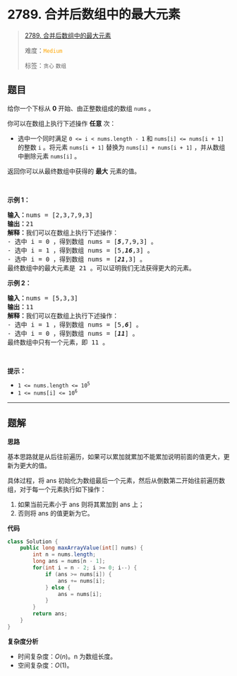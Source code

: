 # 2789. 合并后数组中的最大元素

> [2789. 合并后数组中的最大元素](https://leetcode.cn/problems/largest-element-in-an-array-after-merge-operations/)
>
> 难度：<font color=orange>`Medium`</font>
>
> 标签：`贪心` `数组`

## 题目

<p>给你一个下标从 <strong>0</strong> 开始、由正整数组成的数组 <code>nums</code> 。</p>

<p>你可以在数组上执行下述操作 <strong>任意</strong> 次：</p>

<ul>
	<li>选中一个同时满足&nbsp;<code>0 &lt;= i &lt; nums.length - 1</code> 和 <code>nums[i] &lt;= nums[i + 1]</code> 的整数 <code>i</code> 。将元素 <code>nums[i + 1]</code> 替换为 <code>nums[i] + nums[i + 1]</code> ，并从数组中删除元素 <code>nums[i]</code> 。</li>
</ul>

<p>返回你可以从最终数组中获得的 <strong>最大</strong> 元素的值。</p>

<p>&nbsp;</p>

<p><strong>示例 1：</strong></p>

<pre><strong>输入：</strong>nums = [2,3,7,9,3]
<strong>输出：</strong>21
<strong>解释：</strong>我们可以在数组上执行下述操作：
- 选中 i = 0 ，得到数组 nums = [<strong><em>5</em></strong>,7,9,3] 。
- 选中 i = 1 ，得到数组 nums = [5,<em><strong>16</strong></em>,3] 。
- 选中 i = 0 ，得到数组 nums = [<em><strong>21</strong></em>,3] 。
最终数组中的最大元素是 21 。可以证明我们无法获得更大的元素。
</pre>

<p><strong>示例 2：</strong></p>

<pre><strong>输入：</strong>nums = [5,3,3]
<strong>输出：</strong>11
<strong>解释：</strong>我们可以在数组上执行下述操作：
- 选中 i = 1 ，得到数组 nums = [5,<em><strong>6</strong></em>] 。
- 选中 i = 0 ，得到数组 nums = [<em><strong>11</strong></em>] 。
最终数组中只有一个元素，即 11 。
</pre>

<p>&nbsp;</p>

<p><strong>提示：</strong></p>

<ul>
	<li><code>1 &lt;= nums.length &lt;= 10<sup>5</sup></code></li>
	<li><code>1 &lt;= nums[i] &lt;= 10<sup>6</sup></code></li>
</ul>


--------------------

## 题解

**思路**

基本思路就是从后往前遍历，如果可以累加就累加不能累加说明前面的值更大，更新为更大的值。

具体过程，将 ans 初始化为数组最后一个元素，然后从倒数第二开始往前遍历数组，对于每一个元素执行如下操作：

1. 如果当前元素小于 ans 则将其累加到 ans 上；
2. 否则将 ans 的值更新为它。

**代码**

```java
class Solution {
    public long maxArrayValue(int[] nums) {
        int n = nums.length;
        long ans = nums[n - 1];
        for(int i = n - 2; i >= 0; i--) {
            if (ans >= nums[i]) {
                ans += nums[i];
            } else {
                ans = nums[i];
            }
        }
        return ans;
    }
}
```

**复杂度分析**

- 时间复杂度：$O(n)$。n 为数组长度。
- 空间复杂度：$O(1)$。
